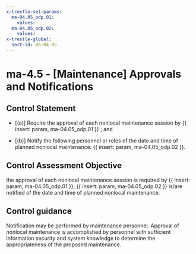 ```yaml
---
x-trestle-set-params:
  ma-04.05_odp.01:
    values:
  ma-04.05_odp.02:
    values:
x-trestle-global:
  sort-id: ma-04.05
---
```


# ma-4.5 - \[Maintenance\] Approvals and Notifications

## Control Statement

- \[(a)\] Require the approval of each nonlocal maintenance session by {{ insert: param, ma-04.05_odp.01 }} ; and

- \[(b)\] Notify the following personnel or roles of the date and time of planned nonlocal maintenance: {{ insert: param, ma-04.05_odp.02 }}.

## Control Assessment Objective

the approval of each nonlocal maintenance session is required by {{ insert: param, ma-04.05_odp.01 }};
{{ insert: param, ma-04.05_odp.02 }} is/are notified of the date and time of planned nonlocal maintenance.

## Control guidance

Notification may be performed by maintenance personnel. Approval of nonlocal maintenance is accomplished by personnel with sufficient information security and system knowledge to determine the appropriateness of the proposed maintenance.
